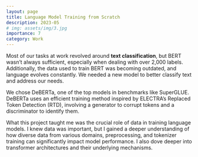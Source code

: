 ```yaml
---
layout: page
title: Language Model Training from Scratch
description: 2023-05
# img: assets/img/3.jpg
importance: 7
category: Work
---
```


Most of our tasks at work revolved around **text classification**, but BERT wasn’t always sufficient, especially when dealing with over 2,000 labels. Additionally, the data used to train BERT was becoming outdated, and language evolves constantly. We needed a new model to better classify text and address our needs.


We chose DeBERTa, one of the top models in benchmarks like SuperGLUE. DeBERTa uses an efficient training method inspired by ELECTRA’s Replaced Token Detection (RTD), involving a generator to corrupt tokens and a discriminator to identify them.


What this project taught me was the crucial role of data in training language models. I knew data was important, but I gained a deeper understanding of how diverse data from various domains, preprocessing, and tokenizer training can significantly impact model performance. I also dove deeper into transformer architectures and their underlying mechanisms.
